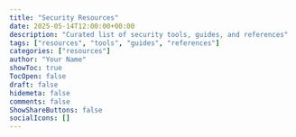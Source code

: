 ```yaml
---
title: "Security Resources"
date: 2025-05-14T12:00:00+00:00
description: "Curated list of security tools, guides, and references"
tags: ["resources", "tools", "guides", "references"]
categories: ["resources"]
author: "Your Name"
showToc: true
TocOpen: false
draft: false
hidemeta: false
comments: false
ShowShareButtons: false
socialIcons: []
---
```

